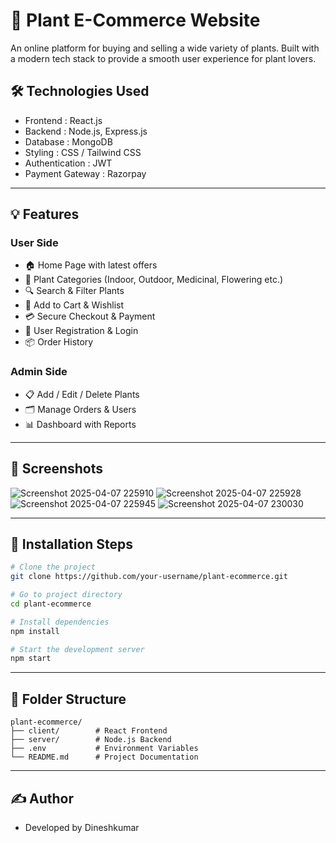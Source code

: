 
# 🌿 Plant E-Commerce Website  

An online platform for buying and selling a wide variety of plants. Built with a modern tech stack to provide a smooth user experience for plant lovers.

## 🛠️ Technologies Used  
- Frontend : React.js  
- Backend : Node.js, Express.js  
- Database : MongoDB  
- Styling : CSS / Tailwind CSS  
- Authentication : JWT  
- Payment Gateway : Razorpay

---

## 💡 Features  

### User Side  
- 🏠 Home Page with latest offers  
- 🌱 Plant Categories (Indoor, Outdoor, Medicinal, Flowering etc.)  
- 🔍 Search & Filter Plants  
- 🛒 Add to Cart & Wishlist  
- 💳 Secure Checkout & Payment  
- 👤 User Registration & Login  
- 📦 Order History  

### Admin Side  
- 📋 Add / Edit / Delete Plants  
- 🗂️ Manage Orders & Users  
- 📊 Dashboard with Reports  

---

## 📸 Screenshots  
![Screenshot 2025-04-07 225910](https://github.com/user-attachments/assets/70744d15-f325-4ebd-aa13-72afaf6aad4f)
![Screenshot 2025-04-07 225928](https://github.com/user-attachments/assets/c121ff83-aad5-44a0-a715-21b19cd71c5f)
![Screenshot 2025-04-07 225945](https://github.com/user-attachments/assets/e3182a1d-0135-45d5-9a31-dc13b2623707)
![Screenshot 2025-04-07 230030](https://github.com/user-attachments/assets/42fc7ae1-408a-45fe-b100-03c31d664cec)



---

## 🚀 Installation Steps  

```bash
# Clone the project  
git clone https://github.com/your-username/plant-ecommerce.git  

# Go to project directory  
cd plant-ecommerce  

# Install dependencies  
npm install  

# Start the development server  
npm start  
```

---

## 📂 Folder Structure  
```
plant-ecommerce/  
├── client/        # React Frontend  
├── server/        # Node.js Backend  
├── .env           # Environment Variables  
└── README.md      # Project Documentation  
```

---

## ✍️ Author  
- Developed by Dineshkumar
